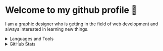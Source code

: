 # Welcome to my github profile 👋 


I am a graphic designer who is getting in the field of web development and always interested in learning new things.
<br>

<details>
<summary > Languages and Tools</summary>
<br>
<p align="left">
    Programming Langauages </p>
    
   [![My Skills](https://skillicons.dev/icons?i=js&perline=7)](https://skillicons.dev)          ABAP
     
   <p align="left">
Frontend Development  </p>
     
 [![My Skills](https://skillicons.dev/icons?i=css,html,react,vite,sass,tailwind,bootstrap&perline=7)](https://skillicons.dev)
     
   <p align="left">
 Backend Development </p>

   [![My Skills](https://skillicons.dev/icons?i=express,nodejs&perline=7)](https://skillicons.dev)

<p align="left"> 
  Database</p>

 [![My Skills](https://skillicons.dev/icons?i=mongodb&perline=7)](https://skillicons.dev)
     
<p align="left"> 
Testing</p>

 [![My Skills](https://skillicons.dev/icons?i=postman&perline=7)](https://skillicons.dev)

  <p align="left"> 
  Software</p>

 [![My Skills](https://skillicons.dev/icons?i=figma,ai,ps,vscode&perline=7)](https://skillicons.dev)

  
</details>


<details>
<summary > GitHub Stats</summary>
<br>
<p><img align="left" src="https://github-readme-stats.vercel.app/api/top-langs?username=luisepkt&show_icons=true&theme=merko&locale=en&layout=compact" alt="luisepkt" /></p>
  </details>


